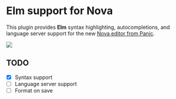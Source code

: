# Elm support for Nova

This plugin provides **Elm** syntax highlighting, autocompletions, and language server support for the new [Nova editor from Panic](https://panic.com/nova/).

<img src="https://user-images.githubusercontent.com/9221098/125827454-884f85c0-c026-4e5a-a1a6-694fb0ebd037.png" />

## TODO

- [x] Syntax support
- [ ] Language server support
- [ ] Format on save
